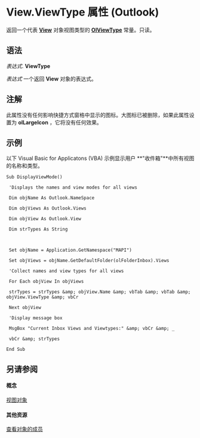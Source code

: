 
# View.ViewType 属性 (Outlook)

返回一个代表  **[View](41c8d149-9912-1685-4c8b-3c849cc6f1ed.md)** 对象视图类型的 **[OlViewType](f2fec9d0-55c2-0991-0e1b-4dd653fdf09d.md)** 常量。只读。


## 语法

 _表达式_. **ViewType**

 _表达式_ 一个返回 **View** 对象的表达式。


## 注解

此属性没有任何影响快捷方式窗格中显示的图标。大图标已被删除，如果此属性设置为 **olLargeIcon** ，它将没有任何效果。


## 示例

以下 Visual Basic for Applicatons (VBA) 示例显示用户 **"收件箱"**中所有视图的名称和类型。


```
Sub DisplayViewMode() 
 
 'Displays the names and view modes for all views 
 
 Dim objName As Outlook.NameSpace 
 
 Dim objViews As Outlook.Views 
 
 Dim objView As Outlook.View 
 
 Dim strTypes As String 
 
 
 
 Set objName = Application.GetNamespace("MAPI") 
 
 Set objViews = objName.GetDefaultFolder(olFolderInbox).Views 
 
 'Collect names and view types for all views 
 
 For Each objView In objViews 
 
 strTypes = strTypes &amp; objView.Name &amp; vbTab &amp; vbTab &amp; objView.ViewType &amp; vbCr 
 
 Next objView 
 
 'Display message box 
 
 MsgBox "Current Inbox Views and Viewtypes:" &amp; vbCr &amp; _ 
 
 vbCr &amp; strTypes 
 
End Sub
```


## 另请参阅


#### 概念


[视图对象](41c8d149-9912-1685-4c8b-3c849cc6f1ed.md)
#### 其他资源


[查看对象的成员](ed3196c6-e779-64f7-db1d-e2fd22bb4688.md)